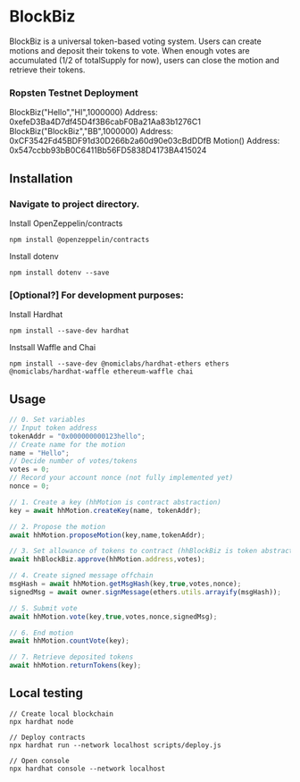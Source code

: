 # BlockBiz

BlockBiz is a universal token-based voting system. Users can create motions and deposit their tokens to vote. When enough votes are accumulated (1/2 of totalSupply for now), users can close the motion and retrieve their tokens.

### Ropsten Testnet Deployment

BlockBiz("Hello","HI",1000000) Address: 0xefeD3Ba4D7df45D4f3B6cabF0Ba21Aa83b1276C1
BlockBiz("BlockBiz","BB",1000000) Address: 0xCF3542Fd45BDF91d30D266b2a60d90e03cBdDDfB
Motion() Address: 0x547ccbb93bB0C6411Bb56FD5838D4173BA415024

## Installation

### Navigate to project directory.

Install OpenZeppelin/contracts

```
npm install @openzeppelin/contracts
```
Install dotenv
```
npm install dotenv --save
```

### [Optional?] For development purposes:

Install Hardhat
```
npm install --save-dev hardhat
```
Instsall Waffle and Chai
```
npm install --save-dev @nomiclabs/hardhat-ethers ethers @nomiclabs/hardhat-waffle ethereum-waffle chai
```

## Usage

```js
// 0. Set variables
// Input token address
tokenAddr = "0x000000000123hello";
// Create name for the motion
name = "Hello";
// Decide number of votes/tokens
votes = 0;
// Record your account nonce (not fully implemented yet)
nonce = 0;

// 1. Create a key (hhMotion is contract abstraction)
key = await hhMotion.createKey(name, tokenAddr);

// 2. Propose the motion
await hhMotion.proposeMotion(key,name,tokenAddr);

// 3. Set allowance of tokens to contract (hhBlockBiz is token abstraction)
await hhBlockBiz.approve(hhMotion.address,votes);

// 4. Create signed message offchain
msgHash = await hhMotion.getMsgHash(key,true,votes,nonce);
signedMsg = await owner.signMessage(ethers.utils.arrayify(msgHash));

// 5. Submit vote
await hhMotion.vote(key,true,votes,nonce,signedMsg);

// 6. End motion
await hhMotion.countVote(key);

// 7. Retrieve deposited tokens
await hhMotion.returnTokens(key);
```

## Local testing

```
// Create local blockchain
npx hardhat node

// Deploy contracts
npx hardhat run --network localhost scripts/deploy.js

// Open console
npx hardhat console --network localhost
```